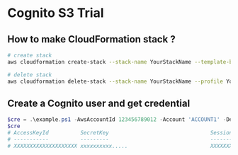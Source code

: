 # Cognito S3 Trial

## How to make CloudFormation stack ?

```sh
# create stack
aws cloudformation create-stack --stack-name YourStackName --template-body file://template.yaml --profile YourProfile --region ap-northeast-1 --capabilities CAPABILITY_IAM

# delete stack
aws cloudformation delete-stack --stack-name YourStackName --profile YourProfile --region ap-northeast-1
```

## Create a Cognito user and get credential

```powershell
$cre = .\example.ps1 -AwsAccountId 123456789012 -Account 'ACCOUNT1' -DefaultPassword 'TemporaryPassword!' -Password 'NewPassword!' -AwsProfile YourProfile -StackName YourStackName
$cre
# AccessKeyId          SecretKey                                SessionToken
# -----------          ---------                                ------------
# XXXXXXXXXXXXXXXXXXXX xxxxxxxxxx.....                          XXXXXXXXXXXXXXXX....

```
